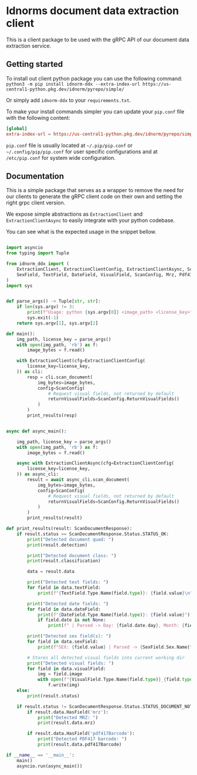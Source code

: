 # Idnorms document data extraction client

This is a client package to be used with the gRPC API of our document data extraction service.

## Getting started

To install out client python package you can use the following command:
`python3 -m pip install idnorm-ddx --extra-index-url https://us-central1-python.pkg.dev/idnorm/pyrepo/simple/`

Or simply add `idnorm-ddx` to your `requirements.txt`.

To make your install commands simpler you can update your `pip.conf` file
with the following content:
```toml
[global]
extra-index-url = https://us-central1-python.pkg.dev/idnorm/pyrepo/simple/
```

`pip.conf` file is usually located at `~/.pip/pip.conf` or `~/.config/pip/pip.conf`
for user specific configurations and at `/etc/pip.conf` for system wide configuration.

## Documentation

This is a simple package that serves as a wrapper to remove the need for
our clients to generate the gRPC client code on their own and setting
the right grpc client version.

We expose simple abstractions as `ExtractionClient` and `ExtractionClientAsync`
to easily integrate with your python codebase.

You can see what is the expected usage in the snippet bellow.

```python

import asyncio
from typing import Tuple

from idnorm_ddx import (
    ExtractionClient, ExtractionClientConfig, ExtractionClientAsync, ScanDocumentResponse,
    SexField, TextField, DateField, VisualField, ScanConfig, Mrz, Pdf417Barcode
)
import sys


def parse_args() -> Tuple[str, str]:
    if len(sys.argv) != 3:
        print(f"Usage: python {sys.argv[0]} <image_path> <license_key>", file=sys.stderr)
        sys.exit(-1)
    return sys.argv[1], sys.argv[2]

def main():
    img_path, license_key = parse_args()
    with open(img_path, 'rb') as f:
        image_bytes = f.read()

    with ExtractionClient(cfg=ExtractionClientConfig(
        license_key=license_key,
    )) as cli:
        resp = cli.scan_document(
            img_bytes=image_bytes,
            config=ScanConfig(
                # Request visual fields, not returned by default
                returnVisualFields=ScanConfig.ReturnVisualFields()
            )
        )
        print_results(resp)


async def async_main():

    img_path, license_key = parse_args()
    with open(img_path, 'rb') as f:
        image_bytes = f.read()

    async with ExtractionClientAsync(cfg=ExtractionClientConfig(
        license_key=license_key,
    )) as async_cli:
        result = await async_cli.scan_document(
            img_bytes=image_bytes,
            config=ScanConfig(
                # Request visual fields, not returned by default
                returnVisualFields=ScanConfig.ReturnVisualFields()
            )
        )
        print_results(result)

def print_results(result: ScanDocumentResponse):
    if result.status == ScanDocumentResponse.Status.STATUS_OK:
        print("Detected document quad: ")
        print(result.detection)

        print("Detected document class: ")
        print(result.classification)

        data = result.data

        print("Detected text fields: ")
        for field in data.textField:
            print(f"{TextField.Type.Name(field.type)}: {field.value}\n")

        print("Detected date fields: ")
        for field in data.dateField:
            print(f"{DateField.Type.Name(field.type)}: {field.value}")
            if field.date is not None:
                print(f" | Parsed -> Day: {field.date.day}, Month: {field.date.month}, Year: {field.date.year}\n")

        print("Detected sex field(s): ")
        for field in data.sexField:
            print(f"SEX: {field.value} | Parsed -> {SexField.Sex.Name(field.sex)}\n")

        # Stores all detected visual fields into current working dir
        print("Detected visual fields: ")
        for field in data.visualField:
            img = field.image
            with open(f"{VisualField.Type.Name(field.type)}_{field.type}.jpg", 'wb') as f:
                f.write(img)
    else:
        print(result.status)

    if result.status != ScanDocumentResponse.Status.STATUS_DOCUMENT_NOT_FOUND:
        if result.data.HasField('mrz'):
            print("Detected MRZ: ")
            print(result.data.mrz)

        if result.data.HasField('pdf417Barcode'):
            print("Detected PDF417 barcode: ")
            print(result.data.pdf417Barcode)

if __name__ == '__main__':
    main()
    asyncio.run(async_main())
```